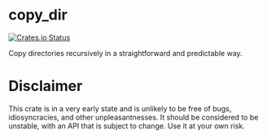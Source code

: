 # copy_dir

[![Crates.io Status](https://img.shields.io/crates/v/copy_dir.svg)](https://crates.io/crates/copy_dir)

Copy directories recursively in a straightforward and predictable way.

# Disclaimer

This crate is in a very early state and is unlikely to be free of bugs,
idiosyncracies, and other unpleasantnesses. It should be considered to be
unstable, with an API that is subject to change. Use it at your own risk.
